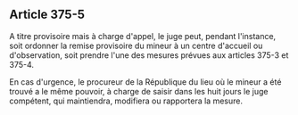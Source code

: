 Article 375-5
----
A titre provisoire mais à charge d'appel, le juge peut, pendant l'instance, soit
ordonner la remise provisoire du mineur à un centre d'accueil ou d'observation,
soit prendre l'une des mesures prévues aux articles 375-3 et 375-4.

En cas d'urgence, le procureur de la République du lieu où le mineur a été
trouvé a le même pouvoir, à charge de saisir dans les huit jours le juge
compétent, qui maintiendra, modifiera ou rapportera la mesure.
